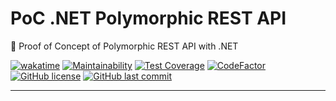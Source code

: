# PoC .NET Polymorphic REST API

🔬 Proof of Concept of Polymorphic REST API with .NET

[![wakatime](https://wakatime.com/badge/github/GuilhermeStracini/POC-dotnet-polymorphic-rest-api.svg)](https://wakatime.com/badge/github/GuilhermeStracini/POC-dotnet-polymorphic-rest-api)
[![Maintainability](https://api.codeclimate.com/v1/badges/e5fbd3f04924d0e61c83/maintainability)](https://codeclimate.com/github/GuilhermeStracini/POC-dotnet-polymorphic-rest-api/maintainability)
[![Test Coverage](https://api.codeclimate.com/v1/badges/e5fbd3f04924d0e61c83/test_coverage)](https://codeclimate.com/github/GuilhermeStracini/POC-dotnet-polymorphic-rest-api/test_coverage)
[![CodeFactor](https://www.codefactor.io/repository/github/GuilhermeStracini/POC-dotnet-polymorphic-rest-api/badge)](https://www.codefactor.io/repository/github/GuilhermeStracini/POC-dotnet-polymorphic-rest-api)
[![GitHub license](https://img.shields.io/github/license/GuilhermeStracini/POC-dotnet-polymorphic-rest-api)](https://github.com/GuilhermeStracini/POC-dotnet-polymorphic-rest-api)
[![GitHub last commit](https://img.shields.io/github/last-commit/GuilhermeStracini/POC-dotnet-polymorphic-rest-api)](https://github.com/GuilhermeStracini/POC-dotnet-polymorphic-rest-api)

---
